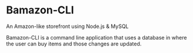 # Bamazon-CLI
 An Amazon-like storefront using Node.js &amp; MySQL 
 
 Bamazon-CLI is a command line application that uses a database in where the user can buy items and those changes are updated.
 
